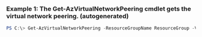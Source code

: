 ### Example 1: The Get-AzVirtualNetworkPeering cmdlet gets the virtual network peering. (autogenerated)
```powershell
PS C:\> Get-AzVirtualNetworkPeering -ResourceGroupName ResourceGroup -VirtualNetworkName myVnet
```

